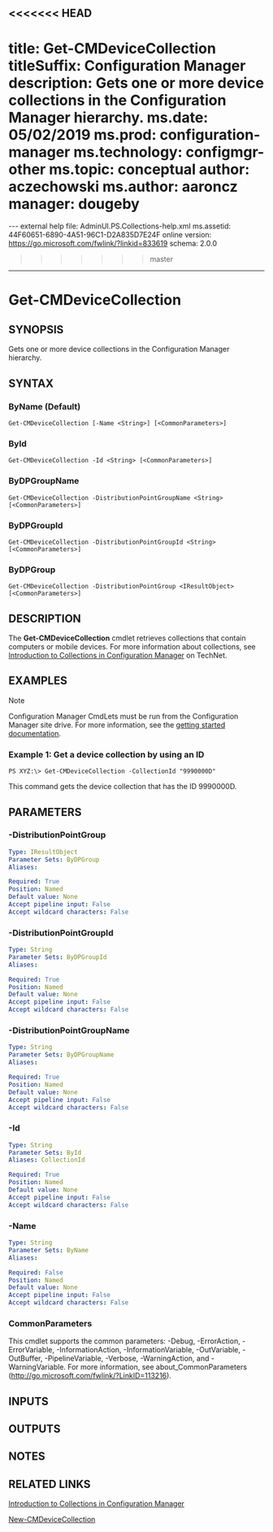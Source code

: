 <<<<<<< HEAD
---
title: Get-CMDeviceCollection
titleSuffix: Configuration Manager
description: Gets one or more device collections in the Configuration Manager hierarchy.
ms.date: 05/02/2019
ms.prod: configuration-manager
ms.technology: configmgr-other
ms.topic: conceptual
author: aczechowski
ms.author: aaroncz
manager: dougeby
=======
﻿---
external help file: AdminUI.PS.Collections-help.xml
ms.assetid: 44F60651-6890-4A51-96C1-D2A835D7E24F
online version: https://go.microsoft.com/fwlink/?linkid=833619
schema: 2.0.0
>>>>>>> master
---

# Get-CMDeviceCollection

## SYNOPSIS
Gets one or more device collections in the Configuration Manager hierarchy.

## SYNTAX

### ByName (Default)
```
Get-CMDeviceCollection [-Name <String>] [<CommonParameters>]
```

### ById
```
Get-CMDeviceCollection -Id <String> [<CommonParameters>]
```

### ByDPGroupName
```
Get-CMDeviceCollection -DistributionPointGroupName <String> [<CommonParameters>]
```

### ByDPGroupId
```
Get-CMDeviceCollection -DistributionPointGroupId <String> [<CommonParameters>]
```

### ByDPGroup
```
Get-CMDeviceCollection -DistributionPointGroup <IResultObject> [<CommonParameters>]
```

## DESCRIPTION
The **Get-CMDeviceCollection** cmdlet retrieves collections that contain computers or mobile devices.
For more information about collections, see [Introduction to Collections in Configuration Manager](http://go.microsoft.com/fwlink/p/?LinkID=259433) on TechNet.

## EXAMPLES

> [!NOTE]
> Configuration Manager CmdLets must be run from the Configuration Manager site drive. For more information, see the [getting started documentation](https://docs.microsoft.com/powershell/sccm/overview).


### Example 1: Get a device collection by using an ID
```
PS XYZ:\> Get-CMDeviceCollection -CollectionId "9990000D"
```

This command gets the device collection that has the ID 9990000D.

## PARAMETERS

### -DistributionPointGroup
```yaml
Type: IResultObject
Parameter Sets: ByDPGroup
Aliases: 

Required: True
Position: Named
Default value: None
Accept pipeline input: False
Accept wildcard characters: False
```

### -DistributionPointGroupId
```yaml
Type: String
Parameter Sets: ByDPGroupId
Aliases: 

Required: True
Position: Named
Default value: None
Accept pipeline input: False
Accept wildcard characters: False
```

### -DistributionPointGroupName
```yaml
Type: String
Parameter Sets: ByDPGroupName
Aliases: 

Required: True
Position: Named
Default value: None
Accept pipeline input: False
Accept wildcard characters: False
```

### -Id
```yaml
Type: String
Parameter Sets: ById
Aliases: CollectionId

Required: True
Position: Named
Default value: None
Accept pipeline input: False
Accept wildcard characters: False
```

### -Name
```yaml
Type: String
Parameter Sets: ByName
Aliases: 

Required: False
Position: Named
Default value: None
Accept pipeline input: False
Accept wildcard characters: False
```

### CommonParameters
This cmdlet supports the common parameters: -Debug, -ErrorAction, -ErrorVariable, -InformationAction, -InformationVariable, -OutVariable, -OutBuffer, -PipelineVariable, -Verbose, -WarningAction, and -WarningVariable. For more information, see about_CommonParameters (http://go.microsoft.com/fwlink/?LinkID=113216).

## INPUTS

## OUTPUTS

## NOTES

## RELATED LINKS

[Introduction to Collections in Configuration Manager](http://go.microsoft.com/fwlink/p/?LinkID=259433)

[New-CMDeviceCollection](New-CMDeviceCollection.md)


